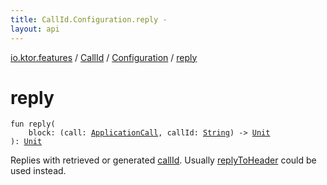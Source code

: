 ```yaml
---
title: CallId.Configuration.reply - 
layout: api
---
```


<div class='api-docs-breadcrumbs'><a href="../../index.html">io.ktor.features</a> / <a href="../index.html">CallId</a> / <a href="index.html">Configuration</a> / <a href="./reply.html">reply</a></div>

# reply

<div class="signature"><code><span class="keyword">fun </span><span class="identifier">reply</span><span class="symbol">(</span><br/>&nbsp;&nbsp;&nbsp;&nbsp;<span class="parameterName" id="io.ktor.features.CallId.Configuration$reply(kotlin.Function2((io.ktor.application.ApplicationCall, kotlin.String, kotlin.Unit)))/block">block</span><span class="symbol">:</span>&nbsp;<span class="symbol">(</span><span class="parameterName">call</span><span class="symbol">:</span>&nbsp;<a href="../../../io.ktor.application/-application-call/index.html"><span class="identifier">ApplicationCall</span></a><span class="symbol">,</span>&nbsp;<span class="parameterName">callId</span><span class="symbol">:</span>&nbsp;<a href="https://kotlinlang.org/api/latest/jvm/stdlib/kotlin/-string/index.html"><span class="identifier">String</span></a><span class="symbol">)</span>&nbsp;<span class="symbol">-&gt;</span>&nbsp;<a href="https://kotlinlang.org/api/latest/jvm/stdlib/kotlin/-unit/index.html"><span class="identifier">Unit</span></a><br/><span class="symbol">)</span><span class="symbol">: </span><a href="https://kotlinlang.org/api/latest/jvm/stdlib/kotlin/-unit/index.html"><span class="identifier">Unit</span></a></code></div>

Replies with retrieved or generated <a href="../../call-id.html">callId</a>. Usually <a href="reply-to-header.html">replyToHeader</a> could be used instead.

